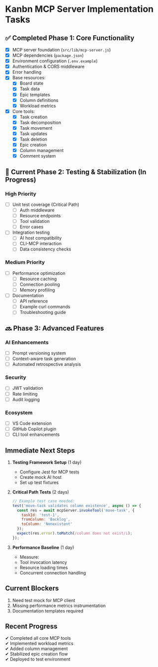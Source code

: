 # Kanbn MCP Server Implementation Tasks

## ✅ Completed Phase 1: Core Functionality
- [x] MCP server foundation (`src/lib/mcp-server.js`)
- [x] MCP dependencies (`package.json`)
- [x] Environment configuration (`.env.example`)
- [x] Authentication & CORS middleware
- [x] Error handling
- [x] Base resources:
  - [x] Board state
  - [x] Task data
  - [x] Epic templates
  - [x] Column definitions
  - [x] Workload metrics
- [x] Core tools:
  - [x] Task creation
  - [x] Task decomposition
  - [x] Task movement
  - [x] Task updates
  - [x] Task deletion
  - [x] Epic creation
  - [x] Column management
  - [x] Comment system

## 🚧 Current Phase 2: Testing & Stabilization (In Progress)

### High Priority
- [ ] Unit test coverage (Critical Path)
  - [ ] Auth middleware
  - [ ] Resource endpoints
  - [ ] Tool validation
  - [ ] Error cases

- [ ] Integration testing
  - [ ] AI host compatibility
  - [ ] CLI-MCP interaction
  - [ ] Data consistency checks

### Medium Priority
- [ ] Performance optimization
  - [ ] Resource caching
  - [ ] Connection pooling
  - [ ] Memory profiling

- [ ] Documentation
  - [ ] API reference
  - [ ] Example curl commands
  - [ ] Troubleshooting guide

## 🔜 Phase 3: Advanced Features

### AI Enhancements
- [ ] Prompt versioning system
- [ ] Context-aware task generation
- [ ] Automated retrospective analysis

### Security
- [ ] JWT validation
- [ ] Rate limiting
- [ ] Audit logging

### Ecosystem
- [ ] VS Code extension
- [ ] GitHub Copilot plugin
- [ ] CLI tool enhancements

## Immediate Next Steps

1. **Testing Framework Setup** (1 day)
   - Configure Jest for MCP tests
   - Create mock AI host
   - Set up test fixtures

2. **Critical Path Tests** (2 days)
   ```javascript
   // Example test case needed:
   test('move-task validates column existence', async () => {
     const res = await mcpServer.invokeTool('move-task', {
       taskId: 'test-1',
       fromColumn: 'Backlog', 
       toColumn: 'Nonexistent'
     });
     expect(res.error).toMatch(/column does not exist/i);
   });
   ```

3. **Performance Baseline** (1 day)
   - Measure:
   - Tool invocation latency
   - Resource loading times
   - Concurrent connection handling

## Current Blockers
1. Need test mock for MCP client
2. Missing performance metrics instrumentation
3. Documentation templates required

## Recent Progress
✔ Completed all core MCP tools  
✔ Implemented workload metrics  
✔ Added column management  
✔ Stabilized epic creation flow  
✔ Deployed to test environment
